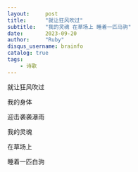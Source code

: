 ```yaml
---
layout:     post
title:      "就让狂风吹过"
subtitle:   "我的灵魂 在草场上 睡着一匹马驹"
date:       2023-09-20
author:     "Ruby"
disqus_username: brainfo
catalog: true
tags:
    - 诗歌
---
```


就让狂风吹过

我的身体

迎击袭袭瀑雨

我的灵魂

在草场上

睡着一匹白驹
